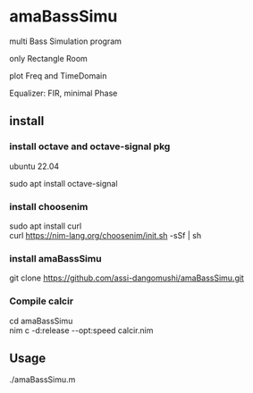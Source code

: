 # amaBassSimu

multi Bass Simulation program

only Rectangle Room

plot Freq and TimeDomain

Equalizer: FIR, minimal Phase


## install

### install octave and octave-signal pkg

ubuntu 22.04

sudo apt install octave-signal

### install choosenim

sudo apt install curl  
curl https://nim-lang.org/choosenim/init.sh -sSf | sh

### install amaBassSimu

git clone https://github.com/assi-dangomushi/amaBassSimu.git 

### Compile calcir

cd amaBassSimu  
nim c -d:release --opt:speed calcir.nim

## Usage

./amaBassSimu.m

